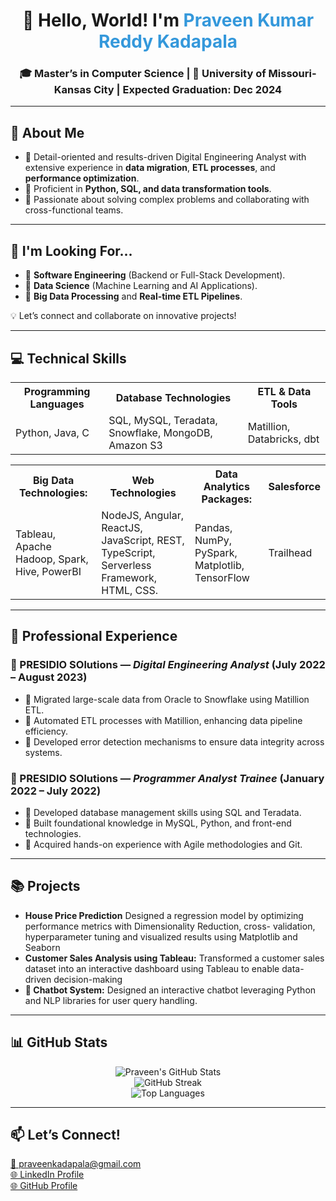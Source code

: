<!DOCTYPE html>
<html lang="en">
<head>
    <meta charset="UTF-8">
    <meta name="viewport" content="width=device-width, initial-scale=1.0">
    
</head>
<body>

<!-- Header Section -->
<h1 align="center">👋 Hello, World! I'm <span style="color: #3498db;">Praveen Kumar Reddy Kadapala</span></h1>
<h3 align="center">🎓 Master’s in Computer Science | 📍 University of Missouri-Kansas City | <strong>Expected Graduation:</strong> Dec 2024</h3>

<!-- About Me Section -->
<hr>
<h2>🚀 About Me</h2>
<ul>
    <li>🔹 Detail-oriented and results-driven Digital Engineering Analyst with extensive experience in <strong>data migration</strong>, <strong>ETL processes</strong>, and <strong>performance optimization</strong>.</li>
    <li>🔹 Proficient in <strong>Python, SQL, and data transformation tools</strong>.</li>
    <li>🔹 Passionate about solving complex problems and collaborating with cross-functional teams.</li>
</ul>

<!-- Career Opportunities -->
<hr>
<h2>💼 I'm Looking For...</h2>
<ul>
    <li>🌟 <strong>Software Engineering</strong> (Backend or Full-Stack Development).</li>
    <li>🌟 <strong>Data Science</strong> (Machine Learning and AI Applications).</li>
    <li>🌟 <strong>Big Data Processing</strong> and <strong>Real-time ETL Pipelines</strong>.</li>
</ul>
<p>💡 Let’s connect and collaborate on innovative projects!</p>

<!-- Technical Skills Section -->
<hr>
<h2>💻 Technical Skills</h2>
<table>
    <tr>
        <th>Programming Languages</th>
        <th>Database Technologies</th>
        <th>ETL & Data Tools</th>
    </tr>
    <tr>
        <td>Python, Java, C</td>
        <td>SQL, MySQL, Teradata, Snowflake, MongoDB, Amazon S3</td>
        <td>Matillion, Databricks, dbt</td>
    </tr>
</table>
<table>
    <tr>
        <th>Big Data Technologies:</th>
        <th>Web Technologies</th>
        <th>Data Analytics Packages:</th>
        <th>Salesforce</th>
    </tr>
    <tr>
        <td>Tableau, Apache Hadoop, Spark, Hive, PowerBI</td>
        <td>NodeJS, Angular, ReactJS, JavaScript, REST, TypeScript, Serverless Framework, HTML, CSS.</td>
        <td>Pandas, NumPy, PySpark, Matplotlib, TensorFlow</td>
        <td>Trailhead</td>
    </tr>
</table>

<!-- Professional Experience Section -->
<hr>
<h2>💼 Professional Experience</h2>
<h3>🏢 PRESIDIO SOlutions — <i>Digital Engineering Analyst</i> (July 2022 – August 2023)</h3>
<ul>
    <li>🔹 Migrated large-scale data from Oracle to Snowflake using Matillion ETL.</li>
    <li>🔹 Automated ETL processes with Matillion, enhancing data pipeline efficiency.</li>
    <li>🔹 Developed error detection mechanisms to ensure data integrity across systems.</li>
</ul>

<h3>🏢 PRESIDIO SOlutions — <i>Programmer Analyst Trainee</i> (January 2022 – July 2022)</h3>
<ul>
    <li>🔹 Developed database management skills using SQL and Teradata.</li>
    <li>🔹 Built foundational knowledge in MySQL, Python, and front-end technologies.</li>
    <li>🔹 Acquired hands-on experience with Agile methodologies and Git.</li>
</ul>

<!-- Projects Section -->
<hr>
<h2>📚 Projects</h2>
<ul>
    <li><strong> House Price Prediction</strong> Designed a regression model by optimizing performance metrics with Dimensionality Reduction, cross- validation, hyperparameter tuning and visualized results using Matplotlib and Seaborn</li>
    <li><strong> Customer Sales Analysis using Tableau:</strong> Transformed a customer sales dataset into an interactive dashboard using Tableau to enable data- driven decision-making</li>
    <li><strong>🤖 Chatbot System:</strong> Designed an interactive chatbot leveraging Python and NLP libraries for user query handling.</li>
</ul>
<!-- GitHub Stats Section -->
<hr>
<h2>📊 GitHub Stats</h2>
<p align="center">
    <img src="https://github-readme-stats.vercel.app/api?username=PraveenKadapala&show_icons=true&theme=radical" alt="Praveen's GitHub Stats">
    <br>
    <img src="https://github-readme-streak-stats.herokuapp.com/?user=PraveenKadapala&theme=radical" alt="GitHub Streak">
    <br>
    <img src="https://github-readme-stats.vercel.app/api/top-langs/?username=PraveenKadapala&layout=compact&theme=radical" alt="Top Languages">
</p>

<!-- Let's Connect Section -->
<hr>
<h2>📫 Let’s Connect!</h2>
<p>
    <a href="mailto:praveenkadapala@gmail.com">📧 praveenkadapala@gmail.com</a><br>
    <a href="https://www.linkedin.com/in/kadapala-praveen-kumar-reddy-1a0aaa173/">🌐 LinkedIn Profile</a><br>
    <a href="https://github.com/PraveenKadapala">🌐 GitHub Profile</a>
</p>

</body>
</html>

